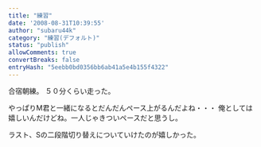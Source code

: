 ```yaml
---
title: "練習"
date: '2008-08-31T10:39:55'
author: "subaru44k"
category: "練習(デフォルト)"
status: "publish"
allowComments: true
convertBreaks: false
entryHash: "5eebb0bd0356bb6ab41a5e4b155f4322"
---
```

合宿朝練。
５０分くらい走った。

やっぱりM君と一緒になるとだんだんペース上がるんだよね・・・
俺としては嬉しいんだけどね。一人じゃきついペースだと思うし。

ラスト、Sの二段階切り替えについていけたのが嬉しかった。
